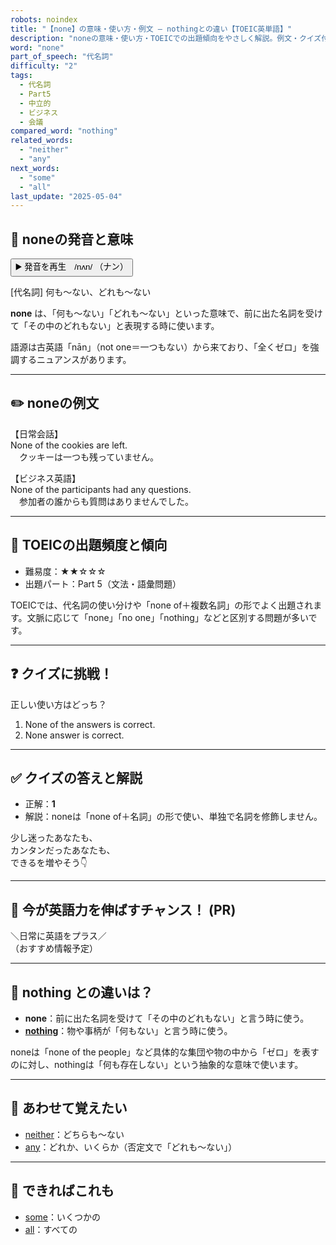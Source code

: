 ```yaml
---
robots: noindex
title: "【none】の意味・使い方・例文 ― nothingとの違い【TOEIC英単語】"
description: "noneの意味・使い方・TOEICでの出題傾向をやさしく解説。例文・クイズ付きでnothingとの違いもわかりやすく学べます。"
word: "none"
part_of_speech: "代名詞"
difficulty: "2"
tags:
  - 代名詞
  - Part5
  - 中立的
  - ビジネス
  - 会議
compared_word: "nothing"
related_words:
  - "neither"
  - "any"
next_words:
  - "some"
  - "all"
last_update: "2025-05-04"
---
```


## 🔰 noneの発音と意味

<button class="play-audio" onclick="playTTS('none')">
  <span class="play-audio-main">
    ▶️ 発音を再生　/nʌn/
  </span>
  <span class="play-audio-sub">
    （ナン）
  </span>
</button>

[代名詞] 何も～ない、どれも～ない

**none** は、「何も～ない」「どれも～ない」といった意味で、前に出た名詞を受けて「その中のどれもない」と表現する時に使います。

語源は古英語「nān」（not one＝一つもない）から来ており、「全くゼロ」を強調するニュアンスがあります。

---

## ✏️ noneの例文

【日常会話】  
None of the cookies are left.  
　クッキーは一つも残っていません。

【ビジネス英語】  
None of the participants had any questions.  
　参加者の誰からも質問はありませんでした。

---

## 🎯 TOEICの出題頻度と傾向

- 難易度：★★☆☆☆
- 出題パート：Part 5（文法・語彙問題）

TOEICでは、代名詞の使い分けや「none of＋複数名詞」の形でよく出題されます。文脈に応じて「none」「no one」「nothing」などと区別する問題が多いです。

---

## ❓ クイズに挑戦！

正しい使い方はどっち？

1. None of the answers is correct.  
2. None answer is correct.

---

## ✅ クイズの答えと解説

- 正解：**1**
- 解説：noneは「none of＋名詞」の形で使い、単独で名詞を修飾しません。

少し迷ったあなたも、  
カンタンだったあなたも、  
できるを増やそう👇️

---

## 🚀 今が英語力を伸ばすチャンス！ (PR)

<div class="info-center">
＼日常に英語をプラス／<br>  
（おすすめ情報予定）
</div>

---

## 🤔  nothing との違いは？

- **none**：前に出た名詞を受けて「その中のどれもない」と言う時に使う。
- **[nothing](/word/nothing)**：物や事柄が「何もない」と言う時に使う。

noneは「none of the people」など具体的な集団や物の中から「ゼロ」を表すのに対し、nothingは「何も存在しない」という抽象的な意味で使います。

---

## 🧩 あわせて覚えたい

- [neither](/word/neither)：どちらも～ない
- [any](/word/any)：どれか、いくらか（否定文で「どれも～ない」）

---

## 📖 できればこれも

- [some](/word/some)：いくつかの
- [all](/word/all)：すべての

<!-- cvid: aid24_bid23 -->

